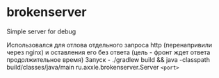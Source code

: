 # brokenserver
Simple server for debug

Использовался для отлова отдельного запроса http (перенапривили через nginx) и оставления его без ответа (цель - фронт ждет ответа продолжительное время)
Запуск - ./gradlew build && java -classpath build/classes/java/main ru.axxle.brokenserver.Server `<port>`
